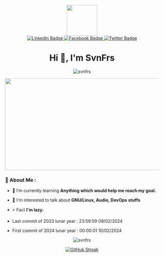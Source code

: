<div id="header" align="center">
  <img src="https://media.giphy.com/media/v1.Y2lkPTc5MGI3NjExNzFuZjBiaHJvNnNiZ3Izc28wMDhjbXZmbTVrcnhjbXE2bnJ5cGRhMiZlcD12MV9pbnRlcm5hbF9naWZfYnlfaWQmY3Q9cw/KDJXUTen4eVM4Qt5WP/giphy.gif" width="100"/>
</div>
<div id="badges" align="center">
  <a href="https://www.linkedin.com/in/thaidoanjunior/">
    <img src="https://img.shields.io/badge/LinkedIn-blue?style=for-the-badge&logo=linkedin&logoColor=white" alt="LinkedIn Badge"/>
  </a>
  <a href="https://www.facebook.com/ignored.boys">
    <img src="https://img.shields.io/badge/Facebook-blue?style=for-the-badge&logo=facebook&logoColor=white" alt="Facebook Badge"/>
  </a>
  <a href="your-twitter-URL">
    <img src="https://img.shields.io/badge/Twitter-blue?style=for-the-badge&logo=twitter&logoColor=white" alt="Twitter Badge"/>
  </a>
</div>

<h1 align="center">Hi 👋, I'm SvnFrs</h1>
<p align="center"> <img src="https://komarev.com/ghpvc/?username=svnfrs&label=Views&color=0e75b6&style=flat" alt="svnfrs" /> </p>

<div align="center">
  <img src="https://media.giphy.com/media/HCkbgKLdLWq3OCV8YM/giphy.gif" width="600" height="300"/>
</div>
<!-- I need some more thing to commit -->
<!-- Yes I really need to commit -->

### 🐧 About Me :
- 🌱 I’m currently learning **Anything which would help me reach my goal.**

- 💬 I'm interested to talk about **GNU/Linux, Audio, DevOps stuffs**

- ⚡ Fact **I'm lazy.**

- Last commit of 2023 lunar year : 23:59:59 09/02/2024

- First commit of 2024 lunar year : 00:00:01 10/02/2024

<p align="center"><img  src="https://github-readme-stats.vercel.app/api/top-langs?username=svnfrs&show_icons=true&locale=en&layout=compact&bg_color=1e1e2e&text_color=cdd6f4&icon_color=cba6f7&title_color=94e2d5" alt="svnfrs" /></p>
<!-- 
<p>&nbsp;<img align="center" src="https://github-readme-stats.vercel.app/api?username=svnfrs&show_icons=true&locale=en&bg_color=1e1e2e&text_color=cdd6f4&icon_color=cba6f7&title_color=94e2d5" alt="svnfrs" /></p> -->

<p align="center"><a href="https://git.io/streak-stats"><img src="https://streak-stats.demolab.com?user=SvnFrs&theme=catppuccin-mocha" alt="GitHub Streak" /></a></p>
